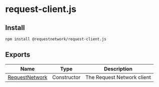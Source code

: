 # request-client.js

## Install

```bash
npm install @requestnetwork/request-client.js
```

## Exports

<table data-full-width="true"><thead><tr><th>Name</th><th>Type</th><th>Description</th></tr></thead><tbody><tr><td><a href="requestnetwork/">RequestNetwork</a></td><td>Constructor</td><td>The Request Network client</td></tr></tbody></table>


